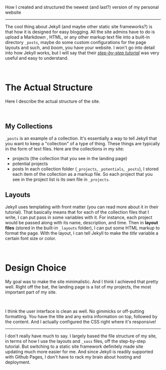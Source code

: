 
How I created and structured the newest (and last?) version of my personal website

----

The cool thing about Jekyll (and maybe other static site frameworks?) is that how it is designed for easy blogging. All the site admins have to do is upload a Markdown , HTML, or any other markup text file into a built-in directory `_posts`, maybe do some custom configurations for the page layouts and such, and *boom*, you have your website. I won't go into detail into how Jekyll works, but I will say that their [*step-by-step tutorial*](https://jekyllrb.com/docs/step-by-step/01-setup/) was very useful and easy to understand. 

<br>

# The Actual Structure

Here I describe the actual structure of the site.

<br>

## My Collections

`_posts` is an example of a collection. It's essentially a way to tell Jekyll that you want to keep a "collection" of a type of thing. These things are typically in the form of text files. Here are the collections in my site:
- projects (the collection that you see in the landing page)
- potential projects
- posts
In each collection folder (`_projects`, `_potentials`, `_posts`), I stored each item of the collection as a markup file. So each project that you see in the project list is its own file in `_projects`.

## Layouts

Jekyll uses templating with front matter (you can read more about it in their tutorial). That basically means that for each of the collection files that I write, I can put pass in some variables with it. For instance, each project would be passed along with its name, description, and time. Then in **layout files** (stored in the built-in `_layouts` folder), I can put some HTML markup to format the page. With the layout, I can tell Jekyll to make the *title* variable a certain font size or color. 

<br>

# Design Choice

My goal was to make the site minimalistic. And I think I achieved that pretty well. Right off the bat, the landing page is a list of my projects, the most important part of my site. 

<br>

I think the user interface is clean as well. No gimmicks or off-putting formatting. You have the title and any extra information on top, followed by the content. And I actually configured the CSS right where it's responsive!

----

I don't really have much to say. I largely based the file structure of my site, in terms of how I use the layouts and `_sass` files, off the step-by-step tutorial. But switching to a static site framework definitely made site updating much more easier for me. And since Jekyll is readily supported with Github Pages, I don't have to rack my brain about hosting and deployment.